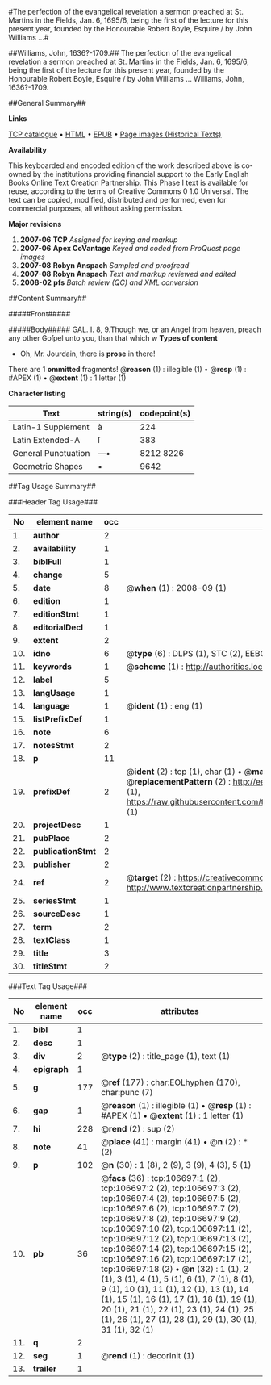 #The perfection of the evangelical revelation a sermon preached at St. Martins in the Fields, Jan. 6, 1695/6, being the first of the lecture for this present year, founded by the Honourable Robert Boyle, Esquire / by John Williams ...#

##Williams, John, 1636?-1709.##
The perfection of the evangelical revelation a sermon preached at St. Martins in the Fields, Jan. 6, 1695/6, being the first of the lecture for this present year, founded by the Honourable Robert Boyle, Esquire / by John Williams ...
Williams, John, 1636?-1709.

##General Summary##

**Links**

[TCP catalogue](http://www.ota.ox.ac.uk/tcp/)  • 
[HTML](http://tei.it.ox.ac.uk/tcp/Texts-HTML/free/A66/A66408.html)  • 
[EPUB](http://tei.it.ox.ac.uk/tcp/Texts-EPUB/free/A66/A66408.epub) • 
[Page images (Historical Texts)](https://data.historicaltexts.jisc.ac.uk/view?pubId=eebo-17881301e&pageId=eebo-17881301e-106697-1)

**Availability**

This keyboarded and encoded edition of the
	       work described above is co-owned by the institutions
	       providing financial support to the Early English Books
	       Online Text Creation Partnership. This Phase I text is
	       available for reuse, according to the terms of Creative
	       Commons 0 1.0 Universal. The text can be copied,
	       modified, distributed and performed, even for
	       commercial purposes, all without asking permission.

**Major revisions**

1. __2007-06__ __TCP__ *Assigned for keying and markup*
1. __2007-06__ __Apex CoVantage__ *Keyed and coded from ProQuest page images*
1. __2007-08__ __Robyn Anspach__ *Sampled and proofread*
1. __2007-08__ __Robyn Anspach__ *Text and markup reviewed and edited*
1. __2008-02__ __pfs__ *Batch review (QC) and XML conversion*

##Content Summary##

#####Front#####

#####Body#####
GAL. I. 8, 9.Though we, or an Angel from heaven, preach any other Goſpel unto you, than that which w
**Types of content**

  * Oh, Mr. Jourdain, there is **prose** in there!

There are 1 **ommitted** fragments! 
 @__reason__ (1) : illegible (1)  •  @__resp__ (1) : #APEX (1)  •  @__extent__ (1) : 1 letter (1)

**Character listing**


|Text|string(s)|codepoint(s)|
|---|---|---|
|Latin-1 Supplement|à|224|
|Latin Extended-A|ſ|383|
|General Punctuation|—•|8212 8226|
|Geometric Shapes|▪|9642|

##Tag Usage Summary##

###Header Tag Usage###

|No|element name|occ|attributes|
|---|---|---|---|
|1.|__author__|2||
|2.|__availability__|1||
|3.|__biblFull__|1||
|4.|__change__|5||
|5.|__date__|8| @__when__ (1) : 2008-09 (1)|
|6.|__edition__|1||
|7.|__editionStmt__|1||
|8.|__editorialDecl__|1||
|9.|__extent__|2||
|10.|__idno__|6| @__type__ (6) : DLPS (1), STC (2), EEBO-CITATION (1), OCLC (1), VID (1)|
|11.|__keywords__|1| @__scheme__ (1) : http://authorities.loc.gov/ (1)|
|12.|__label__|5||
|13.|__langUsage__|1||
|14.|__language__|1| @__ident__ (1) : eng (1)|
|15.|__listPrefixDef__|1||
|16.|__note__|6||
|17.|__notesStmt__|2||
|18.|__p__|11||
|19.|__prefixDef__|2| @__ident__ (2) : tcp (1), char (1)  •  @__matchPattern__ (2) : ([0-9\-]+):([0-9IVX]+) (1), (.+) (1)  •  @__replacementPattern__ (2) : http://eebo.chadwyck.com/downloadtiff?vid=$1&page=$2 (1), https://raw.githubusercontent.com/textcreationpartnership/Texts/master/tcpchars.xml#$1 (1)|
|20.|__projectDesc__|1||
|21.|__pubPlace__|2||
|22.|__publicationStmt__|2||
|23.|__publisher__|2||
|24.|__ref__|2| @__target__ (2) : https://creativecommons.org/publicdomain/zero/1.0/ (1), http://www.textcreationpartnership.org/docs/. (1)|
|25.|__seriesStmt__|1||
|26.|__sourceDesc__|1||
|27.|__term__|2||
|28.|__textClass__|1||
|29.|__title__|3||
|30.|__titleStmt__|2||


###Text Tag Usage###

|No|element name|occ|attributes|
|---|---|---|---|
|1.|__bibl__|1||
|2.|__desc__|1||
|3.|__div__|2| @__type__ (2) : title_page (1), text (1)|
|4.|__epigraph__|1||
|5.|__g__|177| @__ref__ (177) : char:EOLhyphen (170), char:punc (7)|
|6.|__gap__|1| @__reason__ (1) : illegible (1)  •  @__resp__ (1) : #APEX (1)  •  @__extent__ (1) : 1 letter (1)|
|7.|__hi__|228| @__rend__ (2) : sup (2)|
|8.|__note__|41| @__place__ (41) : margin (41)  •  @__n__ (2) : * (2)|
|9.|__p__|102| @__n__ (30) : 1 (8), 2 (9), 3 (9), 4 (3), 5 (1)|
|10.|__pb__|36| @__facs__ (36) : tcp:106697:1 (2), tcp:106697:2 (2), tcp:106697:3 (2), tcp:106697:4 (2), tcp:106697:5 (2), tcp:106697:6 (2), tcp:106697:7 (2), tcp:106697:8 (2), tcp:106697:9 (2), tcp:106697:10 (2), tcp:106697:11 (2), tcp:106697:12 (2), tcp:106697:13 (2), tcp:106697:14 (2), tcp:106697:15 (2), tcp:106697:16 (2), tcp:106697:17 (2), tcp:106697:18 (2)  •  @__n__ (32) : 1 (1), 2 (1), 3 (1), 4 (1), 5 (1), 6 (1), 7 (1), 8 (1), 9 (1), 10 (1), 11 (1), 12 (1), 13 (1), 14 (1), 15 (1), 16 (1), 17 (1), 18 (1), 19 (1), 20 (1), 21 (1), 22 (1), 23 (1), 24 (1), 25 (1), 26 (1), 27 (1), 28 (1), 29 (1), 30 (1), 31 (1), 32 (1)|
|11.|__q__|2||
|12.|__seg__|1| @__rend__ (1) : decorInit (1)|
|13.|__trailer__|1||
